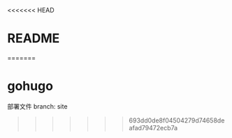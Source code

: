 <<<<<<< HEAD
# README

=======
# gohugo
部署文件 branch: site
>>>>>>> 693dd0de8f04504279d74658deafad79472ecb7a
